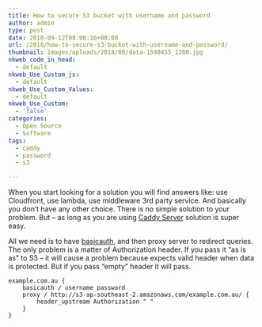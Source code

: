 ```yaml
---
title: How to secure S3 bucket with username and password
author: admin
type: post
date: 2018-09-12T08:00:16+00:00
url: /2018/how-to-secure-s3-bucket-with-username-and-password/
thumbnail: images/uploads/2018/09/data-1590455_1280.jpg
nkweb_code_in_head:
  - default
nkweb_Use_Custom_js:
  - default
nkweb_Use_Custom_Values:
  - default
nkweb_Use_Custom:
  - 'false'
categories:
  - Open Source
  - Software
tags:
  - caddy
  - password
  - s3

---
```

When you start looking for a solution you will find answers like: use Cloudfront, use lambda, use middleware 3rd party service. And basically you don&#8217;t have any other choice. There is no simple solution to your problem. But &#8211; as long as you are using [Caddy Server][1] solution is super easy.

<!--more-->

All we need is to have [basicauth](https://en.wikipedia.org/wiki/Basic_access_authentication), and then proxy server to redirect queries. The only problem is a matter of Authorization header. If you pass it &#8220;as is as&#8221; to S3 &#8211; it will cause a problem because expects valid header when data is protected. But if you pass &#8220;empty&#8221; header it will pass.&nbsp;


```
example.com.au {
	basicauth / username password
	proxy / http://s3-ap-southeast-2.amazonaws.com/example.com.au/ {
		header_upstream Authorization " "
	}
}
```

 [1]: https://caddyserver.com/